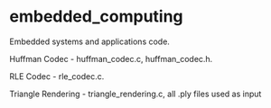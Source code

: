 # embedded_computing
Embedded systems and applications code.

Huffman Codec - huffman_codec.c, huffman_codec.h.

RLE Codec - rle_codec.c.

Triangle Rendering - triangle_rendering.c, all .ply files used as input

